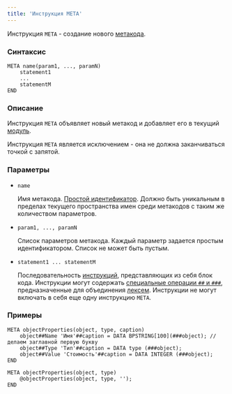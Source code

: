 ```yaml
---
title: 'Инструкция META'
---
```


Инструкция `META` - создание нового [метакода](Metaprogramming.md#metacode).

### Синтаксис

```
META name(param1, ..., paramN)
    statement1
    ...
    statementM
END
```

### Описание

Инструкция `META` объявляет новый метакод и добавляет его в текущий [модуль](Modules.md). 

Инструкция `МЕТА` является исключением - она не должна заканчиваться точкой с запятой.  

### Параметры

- `name`

    Имя метакода. [Простой идентификатор](IDs.md#id). Должно быть уникальным в пределах текущего пространства имен среди метакодов с таким же количеством параметров.

- `param1, ..., paramN`

    Список параметров метакода. Каждый параметр задается простым идентификатором. Список не может быть пустым.

- `statement1 ... statementM`

    Последовательность [инструкций](Statements.md), представляющих из себя блок кода. Инструкции могут содержать [специальные операции `##` и `###`](Metaprogramming.md#concat), предназначенные для объединения [лексем](Tokens.md). Инструкции не могут включать в себя еще одну инструкцию `META`.

### Примеры

```lsf
META objectProperties(object, type, caption)
    object##Name 'Имя'##caption = DATA BPSTRING[100](###object); // делаем заглавной первую букву
    object##Type 'Тип'##caption = DATA type (###object);
    object##Value 'Стоимость'##caption = DATA INTEGER (###object);
END

META objectProperties(object, type)
    @objectProperties(object, type, '');
END
```
